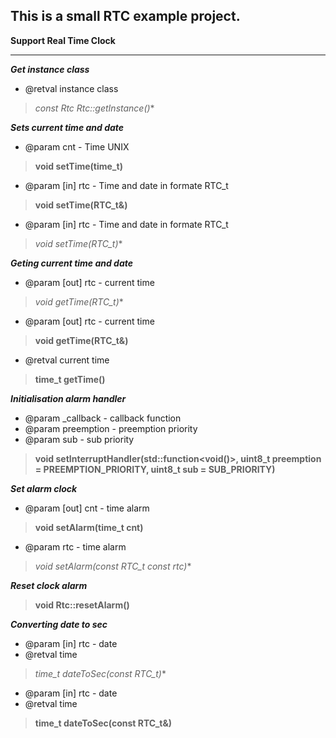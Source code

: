 This is a small RTC example project.
----------------------------------------
**Support Real Time Clock**
>
---
***Get instance class***
* @retval instance class
>**const Rtc* Rtc::getInstance()**


***Sets current time and date***
* @param cnt - Time UNIX
>**void setTime(time_t)**
* @param [in] rtc - Time and date in formate RTC_t
>**void setTime(RTC_t&)**
* @param [in] rtc - Time and date in formate RTC_t
>**void setTime(RTC_t*)**


***Geting current time and date***
* @param [out] rtc - current time
>**void getTime(RTC_t*)**
* @param [out] rtc - current time
>**void getTime(RTC_t&)**
* @retval current time
>**time_t getTime()**


***Initialisation alarm handler***
* @param _callback - callback function
* @param preemption - preemption priority
* @param sub - sub priority
>**void setInterruptHandler(std::function<void()>, uint8_t preemption = PREEMPTION_PRIORITY, uint8_t sub = SUB_PRIORITY)**

***Set alarm clock***
* @param [out] cnt - time alarm
>**void setAlarm(time_t cnt)**
* @param rtc - time alarm
>**void setAlarm(const RTC_t* const rtc)**

***Reset clock alarm***
>**void Rtc::resetAlarm()**


***Converting date to sec***
* @param [in] rtc - date
* @retval time
>**time_t dateToSec(const RTC_t*)**
* @param [in] rtc - date
* @retval time
>**time_t dateToSec(const RTC_t&)**
